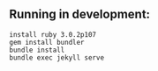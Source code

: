 ## Running in development:

```
install ruby 3.0.2p107
gem install bundler
bundle install
bundle exec jekyll serve
```